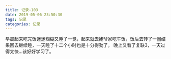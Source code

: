 ```yaml
---
title: 记录-103
date: 2019-05-06 23:50:30
tags: 记录
categories: 记录
---
```

早晨起来吃完饭迷迷糊糊又睡了一觉，起来就去姥爷家吃午饭，饭后去转了一圈结果回去继续睡，一天睡了十二个小时也是十分得劲了。
晚上又看了复联3，一天过得太快...该好好学习了。
